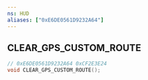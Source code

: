 ```yaml
---
ns: HUD
aliases: ["0xE6DE0561D9232A64"]
---
```

## CLEAR_GPS_CUSTOM_ROUTE

```c
// 0xE6DE0561D9232A64 0xCF2E3E24
void CLEAR_GPS_CUSTOM_ROUTE();
```


